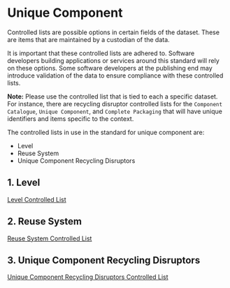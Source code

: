 # Unique Component

Controlled lists are possible options in certain fields of the dataset. These are items that are maintained by a custodian of the data.

It is important that these controlled lists are adhered to. Software developers building applications or services around this standard will rely on these options. Some software developers at the publishing end may introduce validation of the data to ensure compliance with these controlled lists.

**Note:** Please use the controlled list that is tied to each a specific dataset. For instance, there are recycling disruptor controlled lists for the `Component Catalogue`, `Unique Component`, and `Complete Packaging` that will have unique identifiers and items specific to the context.

The controlled lists in use in the standard for unique component are:

* Level
* Reuse System
* Unique Component Recycling Disruptors

## 1. Level

[Level Controlled List](https://github.com/OpenDataManchester/PPP/blob/main/docs/6_Controlled_Lists/6_3_1_Level.csv)

## 2. Reuse System

[Reuse System Controlled List](https://github.com/OpenDataManchester/PPP/blob/main/docs/6_Controlled_Lists/6_3_2_Reuse_System.csv)

## 3. Unique Component Recycling Disruptors

[Unique Component Recycling Disruptors Controlled List](https://github.com/OpenDataManchester/PPP/blob/main/docs/6_Controlled_Lists/6_3_3_Unique_Component_Recycling_Disruptors.csv)